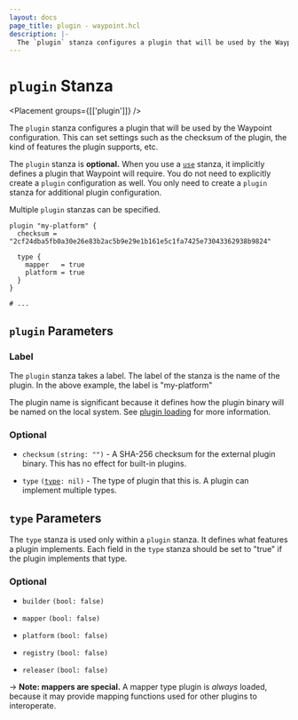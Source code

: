 ```yaml
---
layout: docs
page_title: plugin - waypoint.hcl
description: |-
  The `plugin` stanza configures a plugin that will be used by the Waypoint configuration. This can set settings such as the checksum of the plugin, the kind of features the plugin supports, etc.
---
```


# `plugin` Stanza

<Placement groups={[['plugin']]} />

The `plugin` stanza configures a plugin that will be used by the Waypoint
configuration. This can set settings such as the checksum of the plugin,
the kind of features the plugin supports, etc.

The `plugin` stanza is **optional.** When you use a [`use`](../docs/waypoint-hcl/use)
stanza, it implicitly defines a plugin that Waypoint will require. You do not
need to explicitly create a `plugin` configuration as well. You only need to
create a `plugin` stanza for additional plugin configuration.

Multiple `plugin` stanzas can be specified.

```hcl
plugin "my-platform" {
  checksum = "2cf24dba5fb0a30e26e83b2ac5b9e29e1b161e5c1fa7425e73043362938b9824"

  type {
    mapper   = true
    platform = true
  }
}

# ...
```

## `plugin` Parameters

### Label

The `plugin` stanza takes a label. The label of the stanza is the name
of the plugin. In the above example, the label is "my-platform"

The plugin name is significant because it defines how the plugin binary
will be named on the local system. See [plugin loading](../docs/plugins) for more
information.

### Optional

- `checksum` `(string: "")` - A SHA-256 checksum for the external plugin binary.
  This has no effect for built-in plugins.

- `type` <code>([type](../docs/waypoint-hcl/plugin#type-parameters): nil)</code> - The
  type of plugin that this is. A plugin can implement multiple types.

## `type` Parameters

The `type` stanza is used only within a `plugin` stanza. It defines what features
a plugin implements. Each field in the `type` stanza should be set to "true"
if the plugin implements that type.

### Optional

- `builder` `(bool: false)`

- `mapper` `(bool: false)`

- `platform` `(bool: false)`

- `registry` `(bool: false)`

- `releaser` `(bool: false)`

-> **Note: mappers are special.** A mapper type plugin is _always_ loaded,
because it may provide mapping functions used for other plugins to interoperate.
